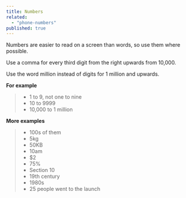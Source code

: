 ```yaml
---
title: Numbers
related:
  - "phone-numbers"
published: true
---
```


Numbers are easier to read on a screen than words, so use them where possible.

Use a comma for every third digit from the right upwards from 10,000.

Use the word million instead of digits for 1 million and upwards.

**For example**

> - 1 to 9, not one to nine
> - 10 to 9999
> - 10,000 to 1 million

**More examples**

> - 100s of them
> - 5kg
> - 50KB
> - 10am
> - $2
> - 75%
> - Section 10
> - 19th century
> - 1980s
> - 25 people went to the launch
